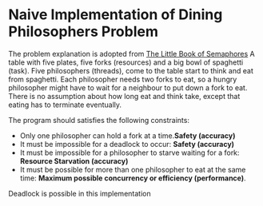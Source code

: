 # Naive Implementation of Dining Philosophers Problem

The problem explanation is adopted from [The Little Book of Semaphores][book_semaphores] 
A table with five plates, five forks (resources) and a big bowl of spaghetti (task). Five philosophers (threads), come to the table start to think and eat from spaghetti. Each philosopher needs two forks to eat, so a hungry philosopher might have to wait for a neighbour to put down a fork to eat. There is no assumption about how long eat and think take, except that eating has to terminate eventually.

The program should satisfies the following constraints:
* Only one philosopher can hold a fork at a time.**Safety (accuracy)**
* It must be impossible for a deadlock to occur: **Safety (accuracy)**
* It must be impossible for a philosopher to starve waiting for a fork: **Resource Starvation (accuracy)**
* It must be possible for more than one philosopher to eat at the same time: **Maximum possible concurrency or efficiency (performance)**.

Deadlock is possible in this implementation


[book_semaphores]: greenteapress.com/semaphores/LittleBookOfSemaphores.pdf



